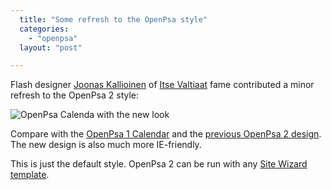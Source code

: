 ```yaml
---
  title: "Some refresh to the OpenPsa style"
  categories: 
    - "openpsa"
  layout: "post"

---
```

Flash designer [Joonas Kallioinen][1] of [Itse Valtiaat][2] fame contributed a minor refresh to the OpenPsa 2 style:

![OpenPsa Calenda with the new look](http://bergie.iki.fi/midcom-serveattachmentguid-b12577c2886cdd2030ab303241eb006b/openpsa-new-style-calendar.jpg)

Compare with the [OpenPsa 1 Calendar][3] and the [previous OpenPsa 2 design][4]. The new design is also much more IE-friendly.

This is just the default style. OpenPsa 2 can be run with any [Site Wizard template][5].

[1]: http://www.piippunaakka.fi/
[2]: http://bergie.iki.fi/midcom-permalink-36da3e0aaaf14a5513e35b35f731c56c
[3]: http://www.openpsa.org/midcom-permalink-72bcc2a46ce396afc5b5fd3c4ffa33b5
[4]: http://bergie.iki.fi/midcom-permalink-4a5932e606710d5d57a29cdd047cb0cf
[5]: http://bergie.iki.fi/midcom-permalink-10d84e7b6487f8980829159ac8904293